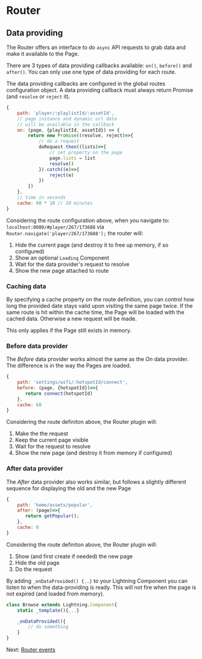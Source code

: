 # Router

## Data providing

The Router offers an interface to do `async` API requests to grab data and make it available to the Page.

There are 3 types of data providing callbacks available: `on()`, `before()` and `after()`. You can only use one type of
data providing for each route.

The data providing callbacks are configured in the global routes configuration object. A data providing callback must always return Promise (and `resolve` or `reject` it).

```js
{
    path: 'player/:playlistId/:assetId',
    // page instance and dynamic url data
    // will be available in the callback
    on: (page, {playlistId, assetId}) => {
        return new Promise((resolve, reject)=>{
            // do a request
            doRequest.then((lists)=>{
                // set property on the page
                page.lists = list
                resolve()
            }).catch((e)=>{
                reject(e)
            })
        })
    },
    // time in seconds
    cache: 60 * 10 // 10 minutes
}
```

Considering the route configuration above, when you navigate to: `localhost:8080/#player/267/173688` via `Router.navigate('player/267/173688');` the router will:

1. Hide the current page (and destroy it to free up memory, if so configured)
2. Show an optional `Loading` Component
3. Wait for the data provider's request to resolve
4. Show the new page attached to route

### Caching data

By specifying a cache property on the route definition, you can control how long the provided date stays valid upon visiting
the same page twice. If the same route is hit within the cache time, the Page will be loaded with the cached data. Otherwise a
new request will be made.

This only applies if the Page still exists in memory.

### Before data provider

The _Before_ data provider works almost the same as the _On_ data provider. The difference is in the way the Pages are loaded.

```js
{
    path: 'settings/wifi/:hotspotId/connect',
    before: (page, {hotspotId})=>{
       return connect(hotspotId)
    },
    cache: 60
}
```

Considering the route definiton above, the Router plugin will:

1. Make the the request
2. Keep the current page visible
3. Wait for the request to resolve
4. Show the new page (and destroy it from memory if configured)

### After data provider

The _After_ data provider also works similar, but follows a slightly different sequence for displaying the old and the new Page

```js
{
    path: 'home/assets/popular',
    after: (page)=>{
       return getPopular();
    },
    cache: 0
}
```

Considering the route definiton above, the Router plugin will:

1. Show (and first create if needed) the new page
2. Hide the old page
3. Do the request


By adding `_onDataProvided() {..}` to your Lightning Component you can listen to when the data-providing is ready. This
will not fire when the page is not expired (and loaded from memory).

```js
class Browse extends Lightning.Component{
    static _template(){...}

    _onDataProvided(){
        // do something
    }
}
```

Next:
[Router events](events.md)

